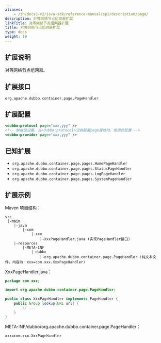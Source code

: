 ```yaml
---
aliases:
    - /zh/docs3-v2/java-sdk/reference-manual/spi/description/page/
description: 对等网络节点组网器扩展
linkTitle: 对等网络节点组网器扩展
title: 对等网络节点组网器扩展
type: docs
weight: 19
---
```





## 扩展说明

对等网络节点组网器。

## 扩展接口

`org.apache.dubbo.container.page.PageHandler`

## 扩展配置

```xml
<dubbo:protocol page="xxx,yyy" />
<!-- 缺省值设置，当<dubbo:protocol>没有配置page属性时，使用此配置 -->
<dubbo:provider page="xxx,yyy" />
```

## 已知扩展

* `org.apache.dubbo.container.page.pages.HomePageHandler`
* `org.apache.dubbo.container.page.pages.StatusPageHandler`
* `org.apache.dubbo.container.page.pages.LogPageHandler`
* `org.apache.dubbo.container.page.pages.SystemPageHandler`

## 扩展示例

Maven 项目结构：

```
src
 |-main
    |-java
        |-com
            |-xxx
                |-XxxPageHandler.java (实现PageHandler接口)
    |-resources
        |-META-INF
            |-dubbo
                |-org.apache.dubbo.container.page.PageHandler (纯文本文件，内容为：xxx=com.xxx.XxxPageHandler)
```

XxxPageHandler.java：

```java
package com.xxx;
 
import org.apache.dubbo.container.page.PageHandler;
 
public class XxxPageHandler implements PageHandler {
    public Group lookup(URL url) {
        // ...
    }
}
```

META-INF/dubbo/org.apache.dubbo.container.page.PageHandler：

```properties
xxx=com.xxx.XxxPageHandler
```